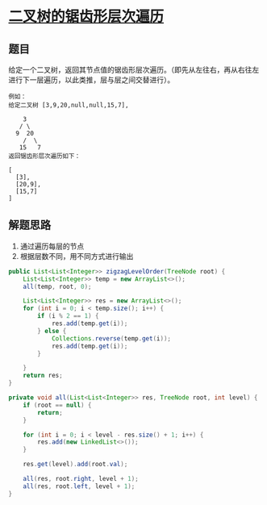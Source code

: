 # [二叉树的锯齿形层次遍历](https://leetcode-cn.com/explore/interview/card/bytedance/244/linked-list-and-tree/1027/)

## 题目

给定一个二叉树，返回其节点值的锯齿形层次遍历。（即先从左往右，再从右往左进行下一层遍历，以此类推，层与层之间交替进行）。

```
例如：
给定二叉树 [3,9,20,null,null,15,7],

    3
   / \
  9  20
    /  \
   15   7
返回锯齿形层次遍历如下：

[
  [3],
  [20,9],
  [15,7]
]
```

## 解题思路

  1. 通过遍历每层的节点
  2. 根据层数不同，用不同方式进行输出

```java
public List<List<Integer>> zigzagLevelOrder(TreeNode root) {
    List<List<Integer>> temp = new ArrayList<>();
    all(temp, root, 0);

    List<List<Integer>> res = new ArrayList<>();
    for (int i = 0; i < temp.size(); i++) {
        if (i % 2 == 1) {
            res.add(temp.get(i));
        } else {
            Collections.reverse(temp.get(i));
            res.add(temp.get(i));
        }

    }
    return res;
}

private void all(List<List<Integer>> res, TreeNode root, int level) {
    if (root == null) {
        return;
    }

    for (int i = 0; i < level - res.size() + 1; i++) {
        res.add(new LinkedList<>());
    }

    res.get(level).add(root.val);

    all(res, root.right, level + 1);
    all(res, root.left, level + 1);
}
```
